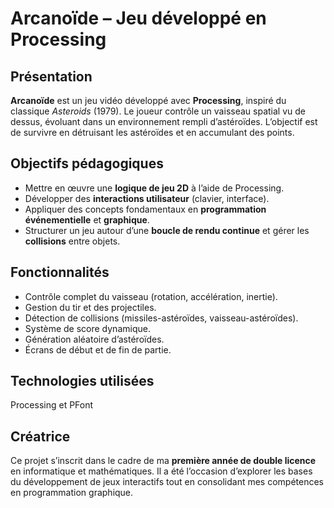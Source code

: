 # Arcanoïde – Jeu développé en Processing  

## Présentation

**Arcanoïde** est un jeu vidéo développé avec **Processing**, inspiré du classique *Asteroids* (1979). Le joueur contrôle un vaisseau spatial vu de dessus, évoluant dans un environnement rempli d’astéroïdes. L’objectif est de survivre en détruisant les astéroïdes et en accumulant des points.


## Objectifs pédagogiques

- Mettre en œuvre une **logique de jeu 2D** à l’aide de Processing.
- Développer des **interactions utilisateur** (clavier, interface).
- Appliquer des concepts fondamentaux en **programmation événementielle** et **graphique**.
- Structurer un jeu autour d’une **boucle de rendu continue** et gérer les **collisions** entre objets.

## Fonctionnalités

- Contrôle complet du vaisseau (rotation, accélération, inertie).
- Gestion du tir et des projectiles.
- Détection de collisions (missiles-astéroïdes, vaisseau-astéroïdes).
- Système de score dynamique.
- Génération aléatoire d’astéroïdes.
- Écrans de début et de fin de partie.

## Technologies utilisées

Processing et PFont

## Créatrice 

Ce projet s’inscrit dans le cadre de ma **première année de double licence** en informatique et mathématiques. Il a été l’occasion d’explorer les bases du développement de jeux interactifs tout en consolidant mes compétences en programmation graphique.
